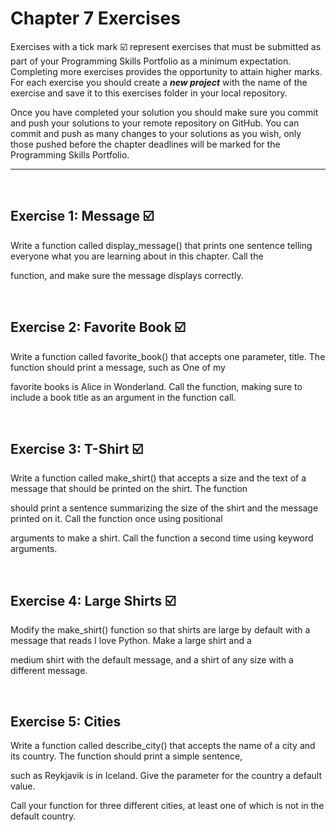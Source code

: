 # Chapter 7 Exercises

Exercises with a tick mark :ballot_box_with_check: represent exercises that must be submitted as part of your Programming Skills Portfolio as a minimum expectation. Completing more exercises provides the opportunity to attain higher marks. For each exercise you should create a _**new project**_ with the name of the exercise and save it to this exercises folder in your local repository.

Once you have completed your solution you should make sure you commit and push your solutions to your remote repository on GitHub. You can commit and push as many changes to your solutions as you wish, only those pushed before the chapter deadlines will be marked for the Programming Skills Portfolio.  

---
&nbsp;

## Exercise 1:   Message  :ballot_box_with_check:

Write a function called display_message() that prints one sentence telling everyone what you are learning about in this chapter. Call the

function, and make sure the message displays correctly.

&nbsp;
&nbsp;

## Exercise 2: Favorite Book :ballot_box_with_check:
Write a function called favorite_book() that accepts one parameter, title. The function should print a message, such as One of my

favorite books is Alice in Wonderland. Call the function, making sure to include a book title as an argument in the function call.

&nbsp;
&nbsp;

## Exercise 3: T-Shirt  :ballot_box_with_check:

Write a function called make_shirt() that accepts a size and the text of a message that should be printed on the shirt. The function 

should print a sentence summarizing the size of the shirt and the message printed on it. Call the function once using positional 

arguments to make a shirt. Call the function a second time using keyword arguments.

&nbsp;
&nbsp;

## Exercise 4:  Large Shirts :ballot_box_with_check:

Modify the make_shirt() function so that shirts are large by default with a message that reads I love Python. Make a large shirt and a

medium shirt with the default message, and a shirt of any size with a different message.

&nbsp;
&nbsp;

## Exercise 5: Cities

Write a function called describe_city() that accepts the name of a city and its country. The function should print a simple sentence, 

such as Reykjavik is in Iceland. Give the parameter for the country a default value.

Call your function for three different cities, at least one of which is not in the default country.

&nbsp;
&nbsp;


